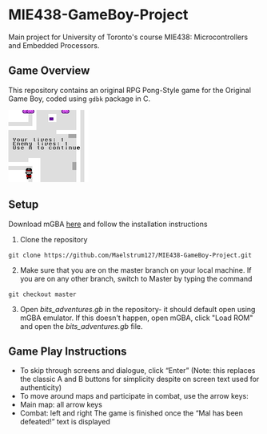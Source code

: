 # MIE438-GameBoy-Project
Main project for University of Toronto's course MIE438: Microcontrollers and Embedded Processors.

## Game Overview
This repository contains an original RPG Pong-Style game for the Original Game Boy, coded using ```gdbk``` package in C.  
    
![](https://github.com/Maelstrum127/MIE438-GameBoy-Project/blob/master/Images/win.gif)

## Setup 
Download mGBA [here](https://mgba.io/) and follow the installation instructions   
1. Clone the repository    
```
git clone https://github.com/Maelstrum127/MIE438-GameBoy-Project.git 
```
2. Make sure that you are on the master branch on your local machine. If you are on any other branch, switch to Master by typing the command 
```
git checkout master 
```
3. Open *bits_adventures.gb* in the repository- it should default open using mGBA emulator. If this doesn't happen, open mGBA, click "Load ROM" and open the *bits_adventures.gb* file.  

## Game Play Instructions 
* To skip through screens and dialogue, click “Enter” (Note: this replaces the classic A and B buttons for simplicity despite on screen text used for authenticity) 
* To move around maps and participate in combat, use the arrow keys:
* Main map: all arrow keys 
* Combat: left and right 
The game is finished once the “Mal has been defeated!” text is displayed
